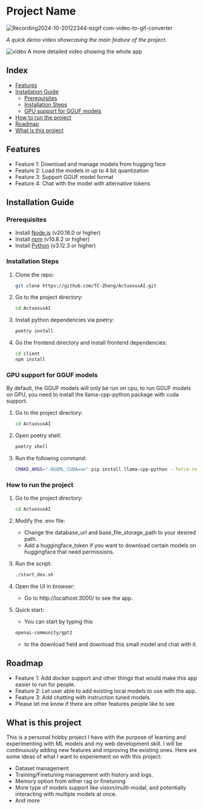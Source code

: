 # Project Name



![Recording2024-10-20122344-ezgif com-video-to-gif-converter](https://github.com/user-attachments/assets/ca8e74d2-5668-4c70-9b23-da9fd2f9289e)

*A quick demo video showcasing the main feature of the project.*



![video](https://github.com/user-attachments/assets/6eab937c-9d02-4f4a-9e7d-cd33ceebff58)
A more detailed video showing the whole app

## Index
- [Features](#features)
- [Installation Guide](#installation-guide)
  - [Prerequisites](#prerequisites)
  - [Installation Steps](#installation-steps)
  - [GPU support for GGUF models](#gpu-support-for-gguf-models)
- [How to run the project](#how-to-run-the-project)
- [Roadmap](#roadmap)
- [What is this project](#what-is-this-project)
## Features

- Feature 1: Download and manage models from hugging face
- Feature 2: Load the models in up to 4 bit quantization
- Feature 3: Support GGUF model format
- Feature 4: Chat with the model with alternative tokens

## Installation Guide

### Prerequisites

- Install [Node.js](https://nodejs.org/) (v20.18.0 or higher)
- Install [npm](https://www.npmjs.com/) (v10.8.2 or higher)
- Install [Python](https://www.python.org/) (v3.12.3 or higher)

### Installation Steps

1. Clone the repo:
   ```bash
   git clone https://github.com/TC-Zheng/ActuosusAI.git
   
2. Go to the project directory:
   ```bash
   cd ActuosusAI
3. Install python dependencies via poetry:
   ```bash
   poetry install
   
4. Go the frontend directory and install frontend dependencies:
   ```bash
   cd client
   npm install

### GPU support for GGUF models
By default, the GGUF models will only be run on cpu, to run GGUF models on GPU, you need to install the llama-cpp-python package with cuda support.
1. Go to the project directory:
   ```bash
   cd ActuosusAI
2. Open poetry shell:
   ```bash
   poetry shell
   
3. Run the following command:
    ```bash
    CMAKE_ARGS="-DGGML_CUDA=on" pip install llama-cpp-python --force-reinstall --upgrade --no-cache-dir --verbose
   
### How to run the project
1. Go to the project directory:
   ```bash
   cd ActuosusAI
2. Modify the .env file:
   - Change the database_url and base_file_storage_path to your desired path.
   - Add a huggingface_token if you want to download certain models on huggingface that need permissions.

3. Run the script:
   ```bash
   ./start_dev.sh
   
4. Open the UI in browser:
    - Go to http://localhost:3000/ to see the app.

5. Quick start:
    - You can start by typing this
    ```bash
    openai-community/gpt2 
    ```
    - to the download field and download this small model and chat with it.

## Roadmap
- Feature 1: Add docker support and other things that would make this app easier to run for people.
- Feature 2: Let user able to add existing local models to use with the app.
- Feature 3: Add chatting with instruction tuned models.
- Please let me know if there are other features people like to see

## What is this project
This is a personal hobby project I have with the purpose of learning and experimenting with ML models and my web development skill.
I will be continuously adding new features and improving the existing ones. Here are some ideas of what I want to experiement on with this project:
- Dataset management
- Training/Finetuning management with history and logs.
- Memory option from either rag or finetuning
- More type of models support like vision/multi-modal, and potentially interacting with multiple models at once.
- And more
